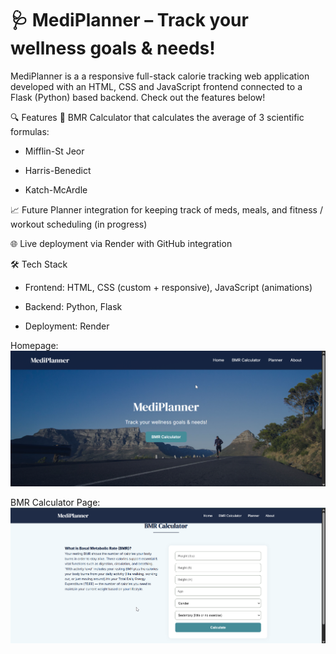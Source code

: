 # 🩺 MediPlanner – Track your wellness goals & needs!

MediPlanner is a a responsive full-stack calorie tracking web application developed with an HTML, CSS and JavaScript frontend connected to a Flask (Python) based backend. 
Check out the features below!

🔍 Features
🔢 BMR Calculator that calculates the average of 3 scientific formulas:

  - Mifflin-St Jeor

  - Harris-Benedict

  - Katch-McArdle

📈 Future Planner integration for keeping track of meds, meals, and fitness / workout scheduling (in progress)

🌐 Live deployment via Render with GitHub integration

🛠️ Tech Stack

  - Frontend: HTML, CSS (custom + responsive), JavaScript (animations)

  - Backend: Python, Flask

  - Deployment: Render

Homepage:
![Homepage Preview](static/images/homepage.png)


BMR Calculator Page:
![Homepage Preview](static/images/bmrpage.png)




